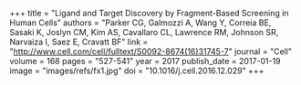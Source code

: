 +++
title = "Ligand and Target Discovery by Fragment-Based Screening in Human Cells"
authors = "Parker CG, Galmozzi A, Wang Y, Correia BE, Sasaki K, Joslyn CM, Kim AS, Cavallaro CL, Lawrence RM, Johnson SR, Narvaiza I, Saez E, Cravatt BF"
link = "http://www.cell.com/cell/fulltext/S0092-8674(16)31745-7"
journal = "Cell"
volume = 168
pages = "527-541"
year = 2017
publish_date = 2017-01-19
image = "images/refs/fx1.jpg"
doi = "10.1016/j.cell.2016.12.029"
+++
